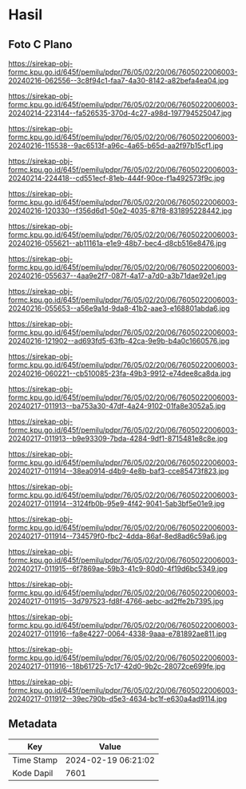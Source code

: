 # Hasil

## Foto C Plano

https://sirekap-obj-formc.kpu.go.id/645f/pemilu/pdpr/76/05/02/20/06/7605022006003-20240216-062556--3c8f94c1-faa7-4a30-8142-a82befa4ea04.jpg

https://sirekap-obj-formc.kpu.go.id/645f/pemilu/pdpr/76/05/02/20/06/7605022006003-20240214-223144--fa526535-370d-4c27-a98d-197794525047.jpg

https://sirekap-obj-formc.kpu.go.id/645f/pemilu/pdpr/76/05/02/20/06/7605022006003-20240216-115538--9ac6513f-a96c-4a65-b65d-aa2f97b15cf1.jpg

https://sirekap-obj-formc.kpu.go.id/645f/pemilu/pdpr/76/05/02/20/06/7605022006003-20240214-224418--cd551ecf-81eb-444f-90ce-f1a492573f9c.jpg

https://sirekap-obj-formc.kpu.go.id/645f/pemilu/pdpr/76/05/02/20/06/7605022006003-20240216-120330--f356d6d1-50e2-4035-87f8-831895228442.jpg

https://sirekap-obj-formc.kpu.go.id/645f/pemilu/pdpr/76/05/02/20/06/7605022006003-20240216-055621--ab11161a-e1e9-48b7-bec4-d8cb516e8476.jpg

https://sirekap-obj-formc.kpu.go.id/645f/pemilu/pdpr/76/05/02/20/06/7605022006003-20240216-055637--4aa9e2f7-087f-4a17-a7d0-a3b71dae92e1.jpg

https://sirekap-obj-formc.kpu.go.id/645f/pemilu/pdpr/76/05/02/20/06/7605022006003-20240216-055653--a56e9a1d-9da8-41b2-aae3-e168801abda6.jpg

https://sirekap-obj-formc.kpu.go.id/645f/pemilu/pdpr/76/05/02/20/06/7605022006003-20240216-121902--ad693fd5-63fb-42ca-9e9b-b4a0c1660576.jpg

https://sirekap-obj-formc.kpu.go.id/645f/pemilu/pdpr/76/05/02/20/06/7605022006003-20240216-060221--cb510085-23fa-49b3-9912-e74dee8ca8da.jpg

https://sirekap-obj-formc.kpu.go.id/645f/pemilu/pdpr/76/05/02/20/06/7605022006003-20240217-011913--ba753a30-47df-4a24-9102-01fa8e3052a5.jpg

https://sirekap-obj-formc.kpu.go.id/645f/pemilu/pdpr/76/05/02/20/06/7605022006003-20240217-011913--b9e93309-7bda-4284-9df1-8715481e8c8e.jpg

https://sirekap-obj-formc.kpu.go.id/645f/pemilu/pdpr/76/05/02/20/06/7605022006003-20240217-011914--38ea0914-d4b9-4e8b-baf3-cce85473f823.jpg

https://sirekap-obj-formc.kpu.go.id/645f/pemilu/pdpr/76/05/02/20/06/7605022006003-20240217-011914--3124fb0b-95e9-4f42-9041-5ab3bf5e01e9.jpg

https://sirekap-obj-formc.kpu.go.id/645f/pemilu/pdpr/76/05/02/20/06/7605022006003-20240217-011914--734579f0-fbc2-4dda-86af-8ed8ad6c59a6.jpg

https://sirekap-obj-formc.kpu.go.id/645f/pemilu/pdpr/76/05/02/20/06/7605022006003-20240217-011915--6f7869ae-59b3-41c9-80d0-4f19d6bc5349.jpg

https://sirekap-obj-formc.kpu.go.id/645f/pemilu/pdpr/76/05/02/20/06/7605022006003-20240217-011915--3d797523-fd8f-4766-aebc-ad2ffe2b7395.jpg

https://sirekap-obj-formc.kpu.go.id/645f/pemilu/pdpr/76/05/02/20/06/7605022006003-20240217-011916--fa8e4227-0064-4338-9aaa-e781892ae811.jpg

https://sirekap-obj-formc.kpu.go.id/645f/pemilu/pdpr/76/05/02/20/06/7605022006003-20240217-011916--18b61725-7c17-42d0-9b2c-28072ce699fe.jpg

https://sirekap-obj-formc.kpu.go.id/645f/pemilu/pdpr/76/05/02/20/06/7605022006003-20240217-011912--39ec790b-d5e3-4634-bc1f-e630a4ad9114.jpg


## Metadata

| Key        | Value               |
| ---------- | ------------------- |
| Time Stamp | 2024-02-19 06:21:02 |
| Kode Dapil | 7601                |



